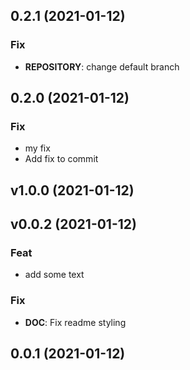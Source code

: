## 0.2.1 (2021-01-12)

### Fix

- **REPOSITORY**: change default branch

## 0.2.0 (2021-01-12)

### Fix

- my fix
- Add fix to commit

## v1.0.0 (2021-01-12)

## v0.0.2 (2021-01-12)

### Feat

- add some text

### Fix

- **DOC**: Fix readme styling

## 0.0.1 (2021-01-12)

